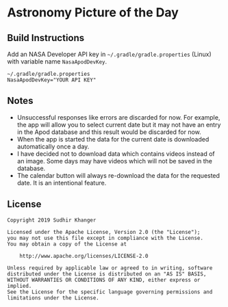 # Astronomy Picture of the Day

## Build Instructions

Add an NASA Developer API key in `~/.gradle/gradle.properties` (Linux) with variable name `NasaApodDevKey`.

	~/.gradle/gradle.properties
	NasaApodDevKey="YOUR API KEY"
	
## Notes

 * Unsuccessful responses like errors are discarded for now. For example, the app will allow you 
   to select current date but it may not have an entry in the Apod database and this result would
   be discarded for now.
 * When the app is started the data for the current date is downloaded automatically once a day.
 * I have decided not to download data which contains videos instead of an image. Some days may
   have videos which will not be saved in the database.
 * The calendar button will always re-download the data for the requested date. It is an 
   intentional feature.
	
## License

    Copyright 2019 Sudhir Khanger

    Licensed under the Apache License, Version 2.0 (the "License");
    you may not use this file except in compliance with the License.
    You may obtain a copy of the License at

        http://www.apache.org/licenses/LICENSE-2.0

    Unless required by applicable law or agreed to in writing, software
    distributed under the License is distributed on an "AS IS" BASIS,
    WITHOUT WARRANTIES OR CONDITIONS OF ANY KIND, either express or implied.
    See the License for the specific language governing permissions and
    limitations under the License.
